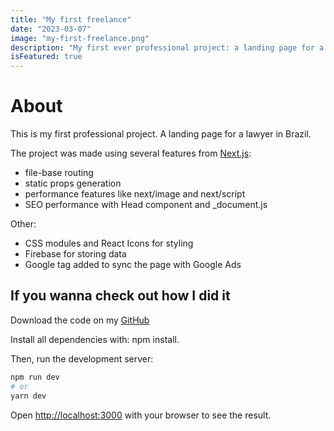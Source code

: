 ```yaml
---
title: "My first freelance"
date: "2023-03-07"
image: "my-first-freelance.png"
description: "My first ever professional project: a landing page for a lawyer firm."
isFeatured: true
---
```


# About

This is my first professional project. A landing page for a lawyer in Brazil.

The project was made using several features from [Next.js](https://nextjs.org/):

- file-base routing
- static props generation
- performance features like next/image and next/script
- SEO performance with Head component and \_document.js

Other:

- CSS modules and React Icons for styling
- Firebase for storing data
- Google tag added to sync the page with Google Ads

## If you wanna check out how I did it

Download the code on my [GitHub](https://github.com/francopoffo/victoria-landpage)

Install all dependencies with: npm install.

Then, run the development server:

```bash
npm run dev
# or
yarn dev
```

Open [http://localhost:3000](http://localhost:3000) with your browser to see the result.
